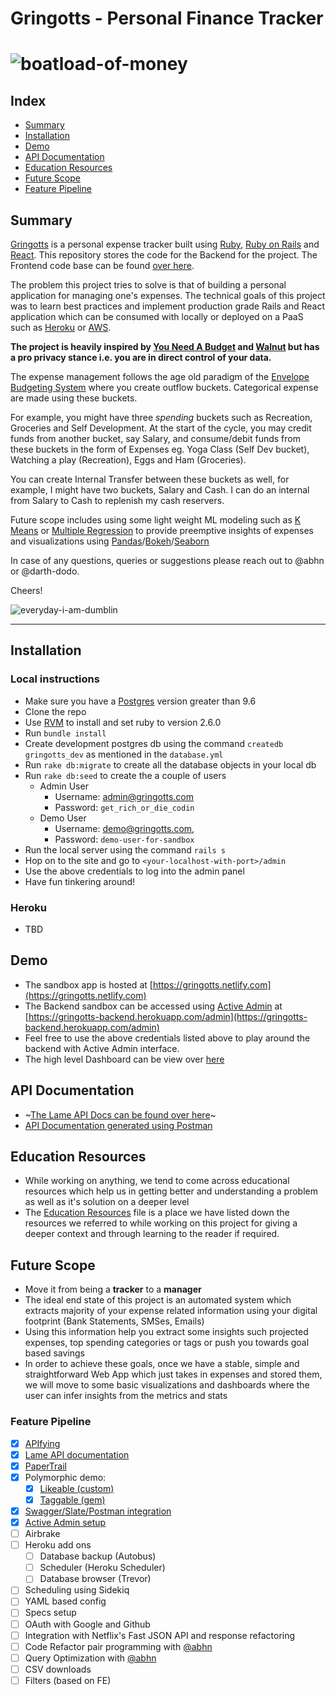 # Gringotts - Personal Finance Tracker

# ![boatload-of-money](https://media.giphy.com/media/VPnTqJLUwCv60/giphy.gif)

## Index
- [Summary](#summary)
- [Installation](#installation)
- [Demo](#demo)
- [API Documentation](#api-documentation)
- [Education Resources](#education-resources)
- [Future Scope](#future-scope)
- [Feature Pipeline](#feature-pipeline)

## Summary

[Gringotts](https://harrypotter.fandom.com/wiki/Gringotts_Wizarding_Bank) is a personal expense tracker built using [Ruby](https://www.ruby-lang.org/en/), [Ruby on Rails](https://rubyonrails.org/) and [React](https://reactjs.org/). This repository stores the code for the Backend for the project. The Frontend code base can be found [over here]().

The problem this project tries to solve is that of building a personal application for managing one's expenses. The technical goals of this project was to learn best practices and implement production grade Rails and React application which can be consumed with locally or deployed on a PaaS such as [Heroku](https://www.heroku.com) or [AWS](https://aws.amazon.com).

**The project is heavily inspired by [You Need A Budget](https://www.youneedabudget.com/) and [Walnut](http://www.getwalnut.com/) but has a pro privacy stance i.e. you are in direct control of your data.**

The expense management follows the age old paradigm of the [Envelope Budgeting System](https://www.moneycrashers.com/envelope-budgeting-system/) where you create outflow buckets. Categorical expense are made using these buckets.

For example, you might have three *spending* buckets such as Recreation, Groceries and Self Development. At the start of the cycle, you may credit funds from another bucket, say Salary, and consume/debit funds from these buckets in the form of Expenses eg. Yoga Class (Self Dev bucket), Watching a play (Recreation), Eggs and Ham (Groceries).

You can create Internal Transfer between these buckets as well, for example, I might have two buckets, Salary and Cash. I can do an internal from Salary to Cash to replenish my cash reservers.

Future scope includes using some light weight ML modeling such as [K Means](https://en.wikipedia.org/wiki/K-means_clustering) or [Multiple Regression](https://en.wikipedia.org/wiki/Linear_regression#Simple_and_multiple_linear_regression) to provide preemptive insights of expenses and visualizations using [Pandas](https://pandas.pydata.org/)/[Bokeh](https://bokeh.pydata.org/en/latest/)/[Seaborn](https://seaborn.pydata.org/)

In case of any questions, queries or suggestions please reach out to @abhn or @darth-dodo.

Cheers!

![everyday-i-am-dumblin](https://media.giphy.com/media/emITthtRQb5ok/source.gif)

---

## Installation
### Local instructions
- Make sure you have a [Postgres](http://postgresguide.com/) version greater than 9.6
- Clone the repo
- Use [RVM](https://rvm.io/) to install and set ruby to version 2.6.0
- Run `bundle install`
- Create development postgres db using the command `createdb gringotts_dev` as mentioned in the `database.yml`
- Run `rake db:migrate` to create all the database objects in your local db
- Run `rake db:seed` to create the a couple of users
    - Admin User
      - Username: admin@gringotts.com
      - Password: `get_rich_or_die_codin`
    - Demo User
      - Username: demo@gringotts.com,
      - Password: `demo-user-for-sandbox`
- Run the local server using the command `rails s`
- Hop on to the site and go to `<your-localhost-with-port>/admin`
- Use the above credentials to log into the admin panel
- Have fun tinkering around!

### Heroku
- TBD

## Demo
- The sandbox app is hosted at [https://gringotts.netlify.com](https://gringotts.netlify.com)
- The Backend sandbox can be accessed using [Active Admin](https://github.com/activeadmin/activeadmin) at [https://gringotts-backend.herokuapp.com/admin](https://gringotts-backend.herokuapp.com/admin)
- Feel free to use the above credentials listed above to play around the backend with Active Admin interface.
- The high level Dashboard can be view over [here](https://gringotts-backend.herokuapp.com/admin/dashboard)

## API Documentation
- ~[The Lame API Docs can be found over here](https://github.com/darth-dodo/gringotts-backend/blob/master/LameAPIDocs.md)~
- [API Documentation generated using Postman](https://documenter.getpostman.com/view/8196826/SVSNJnWy?version=latest)

## Education Resources
- While working on anything, we tend to come across educational resources which help us in getting better and understanding a problem as well as it's solution on a deeper level
- The [Education Resources](https://github.com/darth-dodo/gringotts-backend/blob/master/EducationalResources.md) file is a place we have listed down the resources we referred to while working on this project for giving a deeper context and through learning to the reader if required.

## Future Scope
- Move it from being a **tracker** to a **manager**
- The ideal end state of this project is an automated system which extracts majority of your expense related information using your digital footprint (Bank Statements, SMSes, Emails)
- Using this information help you extract some insights such projected expenses, top spending categories or tags or push you towards goal based savings
- In order to achieve these goals, once we have a stable, simple and straightforward Web App which just takes in expenses and stored them, we will move to some basic visualizations and dashboards where the user can infer insights from the metrics and stats

### Feature Pipeline
- [x] [APIfying](https://github.com/darth-dodo/gringotts-backend/pull/9)
- [x] [Lame API documentation](https://github.com/darth-dodo/gringotts-backend/pull/11)
- [x] [PaperTrail](https://github.com/darth-dodo/gringotts-backend/pull/13)
- [x] Polymorphic demo:
  - [x] [Likeable (custom)](https://github.com/darth-dodo/gringotts-backend/pull/14)
  - [x] [Taggable (gem)](https://github.com/darth-dodo/gringotts-backend/pull/15)
- [x] [Swagger/Slate/Postman integration](https://github.com/darth-dodo/gringotts-backend/pull/19)
- [x] [Active Admin setup](https://github.com/darth-dodo/gringotts-backend/pull/22)
- [ ] Airbrake
- [ ] Heroku add ons
    - [ ] Database backup (Autobus)
    - [ ] Scheduler (Heroku Scheduler)
    - [ ] Database browser (Trevor)
- [ ] Scheduling using Sidekiq
- [ ] YAML based config
- [ ] Specs setup
- [ ] OAuth with Google and Github
- [ ] Integration with Netflix's Fast JSON API and response refactoring
- [ ] Code Refactor pair programming with [@abhn](https://github.com/abhn)
- [ ] Query Optimization with [@abhn](https://github.com/abhn)
- [ ] CSV downloads
- [ ] Filters (based on FE)
